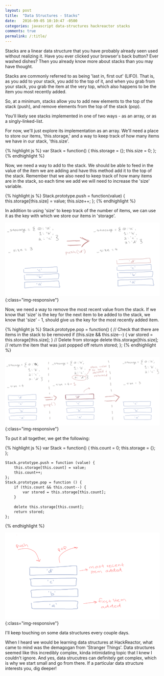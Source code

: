 ```yaml
---
layout: post
title:  "Data Structures - Stacks"
date:   2016-09-05 10:10:47 -0500
categories: javascript data-structures hackreactor stacks
comments: true
permalink: /:title/
---
```


Stacks are a linear data structure that you have probably already seen used without realizing it. Have you ever clicked your browser's back button? Ever washed dishes? Then you already know more about stacks than you may have thought.  <!--excerpt-->

Stacks are commonly referred to as being  'last in, first out' (LIFO). That is, as you add to your stack, you add to the top of it, and when you grab from your stack, you grab the item at the very top, which also happens to be the item you most recently added. 

So, at a minimum, stacks allow you to add new elements to the top of the stack (push), and remove elements from the top of the stack (pop).

You'll likely see stacks implemented in one of two ways - as an array, or as a singly-linked-list. 

For now, we'll just explore its implementation as an array. We'll need a place to store our items, 'this.storage,' and a way to keep track of how many items we have in our stack, 'this.size'. 

{% highlight js %}
    var Stack = function() {
        this.storage = {};
        this.size = 0;
    };
{% endhighlight %}


Now, we need a way to add to the stack. We should be able to feed in the value of the item we are adding and have this method add it to the top of the stack. Remember that we also need to keep track of how many items are in the stack, so each time we add we will need to increase the 'size' variable.

{% highlight js %}
    Stack.prototype.push = function(value) {
        this.storage[this.size] = value;
        this.size++;
    };
{% endhighlight %}

In addition to using  'size' to keep track of the number of items, we can use it as the key with which we store our items in  'storage'. 

![/downloads/push.png](/downloads/push.png){:class="img-responsive"}

Now, we need a way to remove the most recent value from the stack. If we know that 'size' is the key for the next item to be added to the stack, we know that 'size' - 1, should give us the key for the most recently added item. 

{% highlight js %}
    Stack.prototype.pop = function() {
        // Check that there are items in the stack to be removed
        if (this.size && this.size--) {
            var stored = this.storage[this.size];
        }
        // Delete from storage 
        delete this.storage[this.size];
        // return the item that was just popped off
        return stored;
    };
{% endhighlight %}

![/downloads/pop.png](/downloads/pop.png){:class="img-responsive"}

To put it all together, we get the following:

{% highlight js %}
    var Stack = function() {
        this.count = 0;
        this.storage = {};
    };

    Stack.prototype.push = function (value) {
        this.storage[this.count] = value;
        this.count++;
    };
    Stack.prototype.pop = function () {
        if (this.count && this.count--) {
            var stored = this.storage[this.count];
        }
  
        delete this.storage[this.count];
        return stored;
    };
{% endhighlight %}

![/downloads/stack.png](/downloads/stack.png){:class="img-responsive"}

I'll keep touching on some data structures every couple days. 

When I heard we would be learning data structures at HackReactor, what came to mind was the demagogan from 'Stranger Things'. Data structures seemed like this incredibly complex, kinda intimidating topic that I knew I couldn't ignore. And yes, data strucutres can definitely get complex, which is why we start small and go from there. If a particular data structure interests you, dig deeper! 
